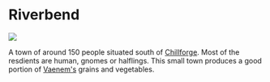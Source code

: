 # Riverbend

<img src="../../../assets/map-riverbend.png"/>

A town of around 150 people situated south of [Chillforge](./chillforge.md).
Most of the resdients are human, gnomes or halflings. This small town produces
a good portion of [Vaenem's](./../README.md) grains and vegetables.
